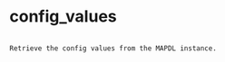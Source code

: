 # config_values

```{property} property Information.config_values

Retrieve the config values from the MAPDL instance.


```